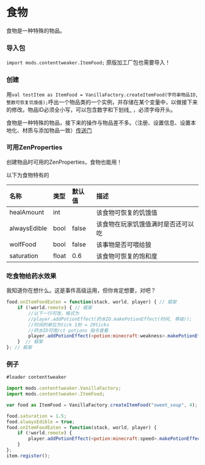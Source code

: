 # 食物

食物是一种特殊的物品。

### 导入包

`import mods.contenttweaker.ItemFood;` 原版加工厂包也需要导入！

### 创建

用`val testItem as ItemFood = VanillaFactory.createItemFood(字符串物品ID, 整数可恢复饥饿值);`呼出一个物品类的一个实例，并存储在某个变量中，以做接下来的修改。物品ID必须全小写，可以包含数字和下划线\_ ，必须字母开头。

食物是一种特殊的物品，接下来的操作与物品差不多。（注册、设置信息、设置本地化、材质与添加物品一致）[传送门](https://youyi580.gitbook.io/zentutorial/contenttweaker/vanilla-factory/item)

### 可用ZenProperties

创建物品时可用的ZenProperties，食物也能用！

以下为食物特有的

| 名称 | 类型 | 默认值 | 描述 |
| :--- | :--- | :--- | :--- |
| healAmount | int |  | 该食物可恢复的饥饿值 |
| alwaysEdible | bool | false | 该食物在玩家饥饿值满时是否还可以吃 |
| wolfFood | bool | false | 该事物是否可喂给狼 |
| saturation | float | 0.6 | 该食物可恢复的饱和度 |

### 吃食物给药水效果

我知道你在想什么。这是事件高级运用，但你肯定想要，对吧？

```javascript
food.onItemFoodEaten = function(stack, world, player) { // 框架
    if (!world.remote) { // 框架
        //以下一行可改，格式为
        //player.addPotionEffect(药水ID.makePotionEffect(时间, 等级));
        //时间的单位为tick 1秒 = 20ticks
        //药水ID可用/ct potions 指令查看
        player.addPotionEffect(<potion:minecraft:weakness>.makePotionEffect(60, 1)); // 吃食物给3s虚弱效果
    }  // 框架
}; // 框架
```

### 例子

```javascript
#loader contenttweaker

import mods.contenttweaker.VanillaFactory;
import mods.contenttweaker.ItemFood;

var food as ItemFood = VanillaFactory.createItemFood("sweet_soup", 4);

food.saturation = 1.5;
food.alwaysEdible = true;
food.onItemFoodEaten = function(stack, world, player) {
    if (!world.remote) {
        player.addPotionEffect(<potion:minecraft:speed>.makePotionEffect(100, 1));
    }
};
item.register();
```

